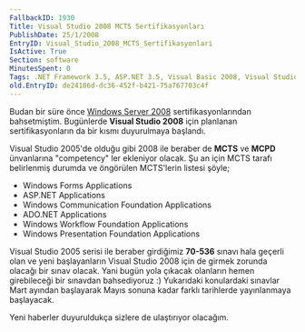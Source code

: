 ```yaml
---
FallbackID: 1930
Title: Visual Studio 2008 MCTS Sertifikasyonları
PublishDate: 25/1/2008
EntryID: Visual_Studio_2008_MCTS_Sertifikasyonlari
IsActive: True
Section: software
MinutesSpent: 0
Tags: .NET Framework 3.5, ASP.NET 3.5, Visual Basic 2008, Visual Studio 2008, WCF, WPF, Visual Basic .NET, ASP.NET
old.EntryID: de24186d-dc36-452f-b421-75a767703c4f
---
```

Budan bir süre önce [Windows Server
2008](http://daron.yondem.com/tr/post/1ad17d05-0f1c-4cea-affc-01b15cde28a2)
sertifikasyonlarından bahsetmiştim. Bugünlerde **Visual Studio 2008**
için planlanan sertifikasyonların da bir kısmı duyurulmaya başlandı.

Visual Studio 2005'de olduğu gibi 2008 ile beraber de **MCTS** ve
**MCPD** ünvanlarına "competency" ler ekleniyor olacak. Şu an için MCTS
tarafı belirlenmiş durumda ve öngörülen MCTS'lerin listesi şöyle;

-   Windows Forms Applications
-   ASP.NET Applications
-   Windows Communication Foundation Applications
-   ADO.NET Applications
-   Windows Workflow Foundation Applications
-   Windows Presentation Foundation Applications

Visual Studio 2005 serisi ile beraber girdiğimiz **70-536** sınavı hala
geçerli olan ve yeni başlayanların Visual Studio 2008 için de girmek
zorunda olacağı bir sınav olacak. Yani bugün yola çıkacak olanların
hemen girebileceği bir sınavdan bahsediyoruz :) Yukarıdaki konulardaki
sınavlar Mart ayından başlayarak Mayıs sonuna kadar farklı tarihlerde
yayınlanmaya başlayacak.

Yeni haberler duyuruldukça sizlere de ulaştırıyor olacağım.


